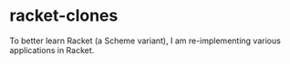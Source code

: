 racket-clones
=============

To better learn Racket (a Scheme variant), I am re-implementing various applications in Racket.